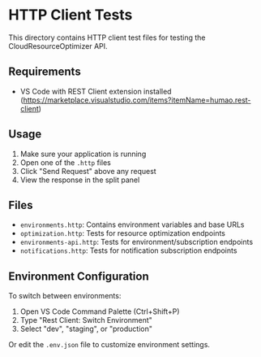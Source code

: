 # HTTP Client Tests

This directory contains HTTP client test files for testing the CloudResourceOptimizer API.

## Requirements

- VS Code with REST Client extension installed (https://marketplace.visualstudio.com/items?itemName=humao.rest-client)

## Usage

1. Make sure your application is running
2. Open one of the `.http` files
3. Click "Send Request" above any request
4. View the response in the split panel

## Files

- `environments.http`: Contains environment variables and base URLs
- `optimization.http`: Tests for resource optimization endpoints
- `environments-api.http`: Tests for environment/subscription endpoints
- `notifications.http`: Tests for notification subscription endpoints

## Environment Configuration

To switch between environments:
1. Open VS Code Command Palette (Ctrl+Shift+P)
2. Type "Rest Client: Switch Environment"
3. Select "dev", "staging", or "production"

Or edit the `.env.json` file to customize environment settings.

